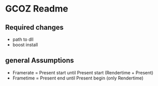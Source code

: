 # GCOZ Readme

## Required changes
- path to dll
- boost install

## general Assumptions
- Framerate = Present start until Present start (Rendertime + Present)
- Frametime = Present end until Present begin (only Rendertime)
